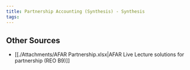 ```yaml
---
title: Partnership Accounting (Synthesis) - Synthesis
tags: 
---
```


## Other Sources
- [[./Attachments/AFAR Partnership.xlsx|AFAR Live Lecture solutions for partnership (REO B9)]]
